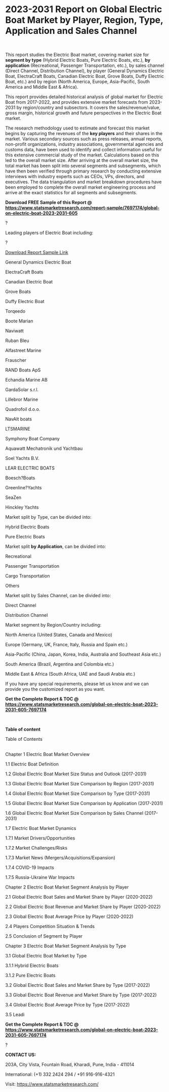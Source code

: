 <h1>2023-2031 Report on Global Electric Boat Market by Player, Region, Type, Application and Sales Channel</h1><br/><p>This report studies the Electric Boat market, covering market size for <strong>segment by type</strong> (Hybrid Electric Boats, Pure Electric Boats, etc.), <strong>by application</strong> (Recreational, Passenger Transportation, etc.), by sales channel (Direct Channel, Distribution Channel), by player (General Dynamics Electric Boat, ElectraCraft Boats, Canadian Electric Boat, Grove Boats, Duffy Electric Boat, etc.) and by region (North America, Europe, Asia-Pacific, South America and Middle East & Africa).</p>
 
 
 
 <p>This report provides detailed historical analysis of global market for Electric Boat from 2017-2022, and provides extensive market forecasts from 2023-2031 by region/country and subsectors. It covers the sales/revenue/value, gross margin, historical growth and future perspectives in the Electric Boat market.</p>
 
 
 
 <p>The research methodology used to estimate and forecast this market begins by capturing the revenues of the <strong>key players</strong> and their shares in the market. Various secondary sources such as press releases, annual reports, non-profit organizations, industry associations, governmental agencies and customs data, have been used to identify and collect information useful for this extensive commercial study of the market. Calculations based on this led to the overall market size. After arriving at the overall market size, the total market has been split into several segments and subsegments, which have then been verified through primary research by conducting extensive interviews with industry experts such as CEOs, VPs, directors, and executives. The data triangulation and market breakdown procedures have been employed to complete the overall market engineering process and arrive at the exact statistics for all segments and subsegments.</p>
 
 
 
 <div><b>Download FREE Sample of this Report @ <a href="https://www.statsmarketresearch.com/download-free-sample/7697174/global-on-electric-boat-2023-2031-605">https://www.statsmarketresearch.com/report-sample/7697174/global-on-electric-boat-2023-2031-605</a></b></div>
 
 
 
 <p>? </p>
 
 
 
 <p>Leading players of Electric Boat including:</p>
 
 
 
 <p>? </p>
 
 
 
 <p><a href="https://www.statsmarketresearch.com/download-free-sample/7697174/global-on-electric-boat-2023-2031-605">Download Report Sample Link</a></p>
 
 
 
 <p>General Dynamics Electric Boat</p>
 
 
 
 <p>ElectraCraft Boats</p>
 
 
 
 <p>Canadian Electric Boat</p>
 
 
 
 <p>Grove Boats</p>
 
 
 
 <p>Duffy Electric Boat</p>
 
 
 
 <p>Torqeedo</p>
 
 
 
 <p>Boote Marian</p>
 
 
 
 <p>Naviwatt</p>
 
 
 
 <p>Ruban Bleu</p>
 
 
 
 <p>Alfastreet Marine</p>
 
 
 
 <p>Frauscher</p>
 
 
 
 <p>RAND Boats ApS</p>
 
 
 
 <p>Echandia Marine AB</p>
 
 
 
 <p>GardaSolar s.r.l.</p>
 
 
 
 <p>Lillebror Marine</p>
 
 
 
 <p>Quadrofoil d.o.o.</p>
 
 
 
 <p>NavAlt boats</p>
 
 
 
 <p>LTSMARINE</p>
 
 
 
 <p>Symphony Boat Company</p>
 
 
 
 <p>Aquawatt Mechatronik und Yachtbau</p>
 
 
 
 <p>Soel Yachts B.V.</p>
 
 
 
 <p>LEAR ELECTRIC BOATS</p>
 
 
 
 <p>Boesch?Boats</p>
 
 
 
 <p>Greenline?Yachts</p>
 
 
 
 <p>SeaZen</p>
 
 
 
 <p>Hinckley Yachts</p>
 
 
 
 <p>Market split by Type, can be divided into:</p>
 
 
 
 <p>Hybrid Electric Boats</p>
 
 
 
 <p>Pure Electric Boats</p>
 
 
 
 <p>Market split <strong>by Application</strong>, can be divided into:</p>
 
 
 
 <p>Recreational</p>
 
 
 
 <p>Passenger Transportation</p>
 
 
 
 <p>Cargo Transportation</p>
 
 
 
 <p>Others</p>
 
 
 
 <p>Market split by Sales Channel, can be divided into:</p>
 
 
 
 <p>Direct Channel</p>
 
 
 
 <p>Distribution Channel</p>
 
 
 
 <p>Market segment by Region/Country including:</p>
 
 
 
 <p>North America (United States, Canada and Mexico)</p>
 
 
 
 <p>Europe (Germany, UK, France, Italy, Russia and Spain etc.)</p>
 
 
 
 <p>Asia-Pacific (China, Japan, Korea, India, Australia and Southeast Asia etc.)</p>
 
 
 
 <p>South America (Brazil, Argentina and Colombia etc.)</p>
 
 
 
 <p>Middle East & Africa (South Africa, UAE and Saudi Arabia etc.)</p>
 
 
 
 <p>If you have any special requirements, please let us know and we can provide you the customized report as you want.</p>
 
 
 
 <div><b>Get the Complete Report & TOC @ <a href="https://www.statsmarketresearch.com/global-on-electric-boat-2023-2031-605-7697174">https://www.statsmarketresearch.com/global-on-electric-boat-2023-2031-605-7697174</a></b></div>
 
 
 
 <p><br />
 
 <b>Table of content</b></p>
 
 
 
 <p>Table of Contents<br />
 
 <br />
 
 Chapter 1 Electric Boat Market Overview<br />
 
 1.1 Electric Boat Definition<br />
 
 1.2 Global Electric Boat Market Size Status and Outlook (2017-2031)<br />
 
 1.3 Global Electric Boat Market Size Comparison by Region (2017-2031)<br />
 
 1.4 Global Electric Boat Market Size Comparison by Type (2017-2031)<br />
 
 1.5 Global Electric Boat Market Size Comparison by Application (2017-2031)<br />
 
 1.6 Global Electric Boat Market Size Comparison by Sales Channel (2017-2031)<br />
 
 1.7 Electric Boat Market Dynamics<br />
 
 1.7.1 Market Drivers/Opportunities<br />
 
 1.7.2 Market Challenges/Risks<br />
 
 1.7.3 Market News (Mergers/Acquisitions/Expansion)<br />
 
 1.7.4 COVID-19 Impacts<br />
 
 1.7.5 Russia-Ukraine War Impacts<br />
 
 Chapter 2 Electric Boat Market Segment Analysis by Player<br />
 
 2.1 Global Electric Boat Sales and Market Share by Player (2020-2022)<br />
 
 2.2 Global Electric Boat Revenue and Market Share by Player (2020-2022)<br />
 
 2.3 Global Electric Boat Average Price by Player (2020-2022)<br />
 
 2.4 Players Competition Situation & Trends<br />
 
 2.5 Conclusion of Segment by Player<br />
 
 Chapter 3 Electric Boat Market Segment Analysis by Type<br />
 
 3.1 Global Electric Boat Market by Type<br />
 
 3.1.1 Hybrid Electric Boats<br />
 
 3.1.2 Pure Electric Boats<br />
 
 3.2 Global Electric Boat Sales and Market Share by Type (2017-2022)<br />
 
 3.3 Global Electric Boat Revenue and Market Share by Type (2017-2022)<br />
 
 3.4 Global Electric Boat Average Price by Type (2017-2022)<br />
 
 3.5 Leadi</p>
 
 
 
 <div><b>Get the Complete Report & TOC @ <a href="https://www.statsmarketresearch.com/global-on-electric-boat-2023-2031-605-7697174">https://www.statsmarketresearch.com/global-on-electric-boat-2023-2031-605-7697174</a></b></div>
 
 
 
 <p>? </p>
 
 
 
 <p><b>CONTACT US:</b><br />
 
 203A, City Vista, Fountain Road, Kharadi, Pune, India - 411014<br />
 
 International: (+1) 332 2424 294 / +91 916-916-4321<br />
 
 Visit: <a href="https://www.statsmarketresearch.com/">https://www.statsmarketresearch.com/</a></p>